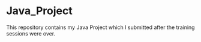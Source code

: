 # Java_Project
This repository contains my Java Project which I submitted after the training sessions were over.
